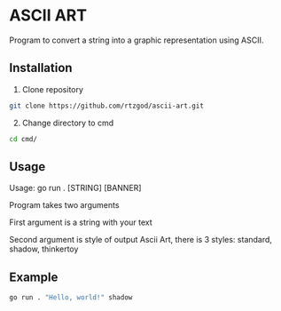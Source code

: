 # **ASCII ART**

Program to convert a string into a graphic representation using ASCII.

## Installation
1. Clone repository
```bash
git clone https://github.com/rtzgod/ascii-art.git
```
2. Change directory to cmd
```bash
cd cmd/
```
## Usage

Usage: go run . [STRING] [BANNER]

Program takes two arguments

First argument is a string with your text

Second argument is style of output Ascii Art, there is 3 styles: standard, shadow, thinkertoy

## Example
```bash
go run . "Hello, world!" shadow
```
